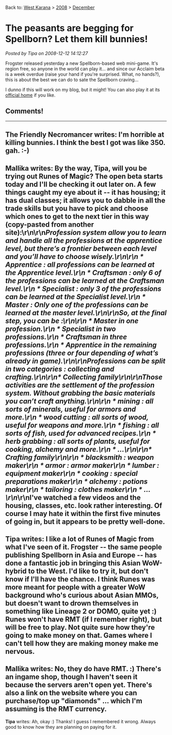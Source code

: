 Back to: [West Karana](/posts/westkarana.md) > [2008](/posts/2008/westkarana.md) > [December](./westkarana.md)
# The peasants are begging for Spellborn? Let them kill bunnies!

*Posted by Tipa on 2008-12-12 14:12:27*

Frogster released yesterday a new Spellborn-based web mini-game. It's region free, so anyone in the world can play it... and since our Acclaim beta is a week overdue (raise your hand if you're surprised. What, no hands?), this is about the best we can do to sate the Spellborn craving...

I dunno if this will work on my blog, but it might! You can also play it at its [official home](http://spellborn.frogster-ip.com/hoppy/#) if you like.





## Comments!
---
**The Friendly Necromancer** writes: I'm horrible at killing bunnies.  I think the best I got was like 350. gah. :-)
---
**Mallika** writes: By the way, Tipa, will you be trying out Runes of Magic? The open beta starts today and I'll be checking it out later on. A few things caught my eye about it -- it has housing; it has dual classes; it allows you to dabble in all the trade skills but you have to pick and choose which ones to get to the next tier in this way (copy-pasted from another site):\r\n\r\n<i>Profession system allow you to learn and handle all the professions at the apprentice level, but there’s a frontier between each level and you’ll have to choose wisely.\r\n\r\n    * Apprentice : all professions can be learned at the Apprentice level.\r\n    * Craftsman : only 6 of the professions can be learned at the Craftsman level.\r\n    * Specialist : only 3 of the professions can be learned at the Specialist level.\r\n    * Master : Only one of the professions can be learned at the master level.\r\n\r\nSo, at the final step, you can be :\r\n\r\n    * Master in one profession.\r\n    * Specialist in two professions.\r\n    * Craftsman in three professions.\r\n    * Apprentice in the remaining professions (three or four depending of what’s already in game).\r\n\r\nProfessions can be split in two categories : collecting and crafting.\r\n\r\n* Collecting family\r\n\r\nThose activities are the settlement of the profession system. Without grabbing the basic materials you can’t craft anything.\r\n\r\n    * mining : all sorts of minerals, useful for armors and more.\r\n    * wood cutting : all sorts of wood, useful for weapons and more.\r\n    * fishing : all sorts of fish, used for advanced recipes.\r\n    * herb grabbing : all sorts of plants, useful for cooking, alchemy and more.\r\n    * …\r\n\r\n* Crafting family\r\n\r\n    * blacksmith : weapon maker\r\n    * armor : armor maker\r\n    * lumber : equipment maker\r\n    * cooking : special preparations maker\r\n    * alchemy : potions maker\r\n    * tailoring : clothes maker\r\n    * …\r\n</i>\r\nI've watched a few videos and the housing, classes, etc. look rather interesting. Of course I may hate it within the first five minutes of going in, but it appears to be pretty well-done.
---
**Tipa** writes: I like a lot of Runes of Magic from what I've seen of it. Frogster -- the same people publishing Spellborn in Asia and Europe -- has done a fantastic job in bringing this Asian WoW-hybrid to the West. I'd like to try it, but don't know if I'll have the chance. I think Runes was more meant for people with a greater WoW background who's curious about Asian MMOs, but doesn't want to drown themselves in something like Lineage 2 or DOMO, quite yet :) Runes won't have RMT (if I remember right), but will be free to play. Not quite sure how they're going to make money on that. Games where I can't tell how they are making money make me nervous.
---
**Mallika** writes: No, they do have RMT. :) There's an ingame shop, though I haven't seen it because the servers aren't open yet. There's also a link on the website where you can purchase/top up "diamonds" ... which I'm assuming is the RMT currency.
---
**Tipa** writes: Ah, okay :) Thanks! I guess I remembered it wrong. Always good to know how they are planning on paying for it.

